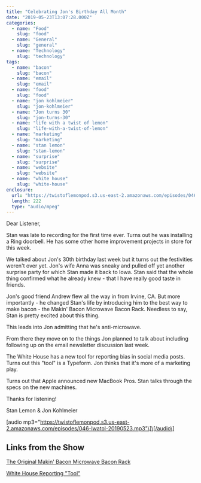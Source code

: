 ```yaml
---
title: "Celebrating Jon's Birthday All Month"
date: "2019-05-23T13:07:28.000Z"
categories:
  - name: "Food"
    slug: "food"
  - name: "General"
    slug: "general"
  - name: "Technology"
    slug: "technology"
tags:
  - name: "bacon"
    slug: "bacon"
  - name: "email"
    slug: "email"
  - name: "food"
    slug: "food"
  - name: "jon kohlmeier"
    slug: "jon-kohlmeier"
  - name: "Jon turns 30"
    slug: "jon-turns-30"
  - name: "life with a twist of lemon"
    slug: "life-with-a-twist-of-lemon"
  - name: "marketing"
    slug: "marketing"
  - name: "stan lemon"
    slug: "stan-lemon"
  - name: "surprise"
    slug: "surprise"
  - name: "website"
    slug: "website"
  - name: "white house"
    slug: "white-house"
enclosure:
  url: "https://twistoflemonpod.s3.us-east-2.amazonaws.com/episodes/046-lwatol-20190523.mp3"
  length: 222
  type: "audio/mpeg"
---
```


Dear Listener,

Stan was late to recording for the first time ever. Turns out he was installing a Ring doorbell. He has some other home improvement projects in store for this week.

We talked about Jon's 30th birthday last week but it turns out the festivities weren't over yet. Jon's wife Anna was sneaky and pulled off yet another surprise party for which Stan made it back to Iowa. Stan said that the whole thing confirmed what he already knew - that I have really good taste in friends.

Jon's good friend Andrew flew all the way in from Irvine, CA. But more importantly - he changed Stan's life by introducing him to the best way to make bacon - the Makin' Bacon Microwave Bacon Rack. Needless to say, Stan is pretty excited about this thing.

This leads into Jon admitting that he's anti-microwave.

From there they move on to the things Jon planned to talk about including following up on the email newsletter discussion last week.

The White House has a new tool for reporting bias in social media posts. Turns out this "tool" is a Typeform. Jon thinks that it's more of a marketing play.

Turns out that Apple announced new MacBook Pros. Stan talks through the specs on the new machines.

Thanks for listening!

Stan Lemon & Jon Kohlmeier

\[audio mp3="https://twistoflemonpod.s3.us-east-2.amazonaws.com/episodes/046-lwatol-20190523.mp3"\]\[/audio\]

## Links from the Show

[The Original Makin' Bacon Microwave Bacon Rack](https://amzn.to/2Mfnna2)

[White House Reporting "Tool"](https://www.theverge.com/2019/5/15/18626785/white-house-trump-censorsip-tool-twitter-instagram-facebook-conservative-bias-social-media)
